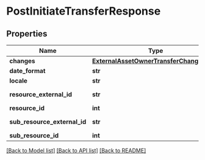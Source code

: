 # PostInitiateTransferResponse

## Properties
Name | Type | Description | Notes
------------ | ------------- | ------------- | -------------
**changes** | [**ExternalAssetOwnerTransferChangesData**](ExternalAssetOwnerTransferChangesData.md) |  | [optional] 
**date_format** | **str** |  | [optional] 
**locale** | **str** |  | [optional] 
**resource_external_id** | **str** | transfer external ID | [optional] 
**resource_id** | **int** | transfer ID | [optional] 
**sub_resource_external_id** | **str** | loan external ID | [optional] 
**sub_resource_id** | **int** | loan ID | [optional] 

[[Back to Model list]](../README.md#documentation-for-models) [[Back to API list]](../README.md#documentation-for-api-endpoints) [[Back to README]](../README.md)

